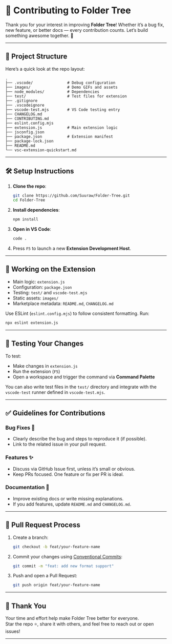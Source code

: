 # 🤝 Contributing to Folder Tree

Thank you for your interest in improving **Folder Tree**! Whether it’s a bug fix, new feature, or better docs — every contribution counts. Let’s build something awesome together. 🚀

---

## 🧭 Project Structure

Here’s a quick look at the repo layout:

```
.
├── .vscode/               # Debug configuration
├── images/                # Demo GIFs and assets
├── node_modules/          # Dependencies
├── test/                  # Test files for extension
├── .gitignore
├── .vscodeignore
├── vscode-test.mjs        # VS Code testing entry
├── CHANGELOG.md
├── CONTRIBUTING.md
├── eslint.config.mjs
├── extension.js           # Main extension logic
├── jsconfig.json
├── package.json           # Extension manifest
├── package-lock.json
├── README.md
└── vsc-extension-quickstart.md
```

---

## 🛠️ Setup Instructions

1. **Clone the repo**:

   ```bash
   git clone https://github.com/Suuraw/Folder-Tree.git
   cd Folder-Tree
   ```

2. **Install dependencies**:

   ```bash
   npm install
   ```

3. **Open in VS Code**:

   ```bash
   code .
   ```

4. Press `F5` to launch a new **Extension Development Host**.

---

## 🚧 Working on the Extension

- Main logic: `extension.js`
- Configuration: `package.json`
- Testing: `test/` and `vscode-test.mjs`
- Static assets: `images/`
- Marketplace metadata: `README.md`, `CHANGELOG.md`

Use ESLint (`eslint.config.mjs`) to follow consistent formatting. Run:

```bash
npx eslint extension.js
```

---

## 🧪 Testing Your Changes

To test:

- Make changes in `extension.js`
- Run the extension (`F5`)
- Open a workspace and trigger the command via **Command Palette**

You can also write test files in the `test/` directory and integrate with the `vscode-test` runner defined in `vscode-test.mjs`.

---

## ✅ Guidelines for Contributions

### Bug Fixes 🐞

- Clearly describe the bug and steps to reproduce it (if possible).
- Link to the related issue in your pull request.

### Features ✨

- Discuss via GitHub Issue first, unless it’s small or obvious.
- Keep PRs focused. One feature or fix per PR is ideal.

### Documentation 📝

- Improve existing docs or write missing explanations.
- If you add features, update `README.md` and `CHANGELOG.md`.

---

## 🔁 Pull Request Process

1. Create a branch:

   ```bash
   git checkout -b feat/your-feature-name
   ```

2. Commit your changes using [Conventional Commits](https://www.conventionalcommits.org/):

   ```bash
   git commit -m "feat: add new format support"
   ```

3. Push and open a Pull Request:
   ```bash
   git push origin feat/your-feature-name
   ```

---

## 🙌 Thank You

Your time and effort help make Folder Tree better for everyone.  
Star the repo ⭐, share it with others, and feel free to reach out or open issues!

---
